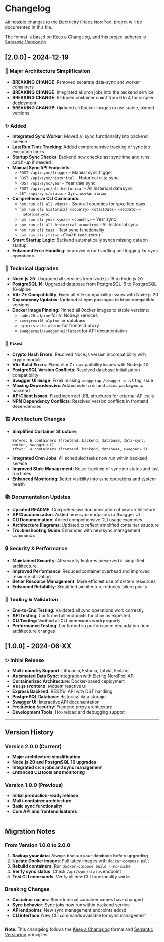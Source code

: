 # Changelog

All notable changes to the Electricity Prices NordPool project will be documented in this file.

The format is based on [Keep a Changelog](https://keepachangelog.com/en/1.0.0/),
and this project adheres to [Semantic Versioning](https://semver.org/spec/v2.0.0.html).

## [2.0.0] - 2024-12-19

### 🚀 **Major Architecture Simplification**
- **BREAKING CHANGE**: Removed separate data-sync and worker containers
- **BREAKING CHANGE**: Integrated all cron jobs into the backend service
- **BREAKING CHANGE**: Reduced container count from 6 to 4 for simpler deployment
- **BREAKING CHANGE**: Updated all Docker images to use stable, pinned versions

### ✨ **Added**
- **Integrated Sync Worker**: Moved all sync functionality into backend service
- **Last Run Time Tracking**: Added comprehensive tracking of sync job execution times
- **Startup Sync Checks**: Backend now checks last sync time and runs catch-up if needed
- **Manual Sync API Endpoints**: 
  - `POST /api/sync/trigger` - Manual sync trigger
  - `POST /api/sync/historical` - Historical data sync
  - `POST /api/sync/year` - Year data sync
  - `POST /api/sync/all-historical` - All historical data sync
  - `GET /api/sync/status` - Sync worker status
- **Comprehensive CLI Commands**:
  - `npm run cli all <days>` - Sync all countries for specified days
  - `npm run cli historical <country> <startDate> <endDate>` - Historical sync
  - `npm run cli year <year> <country>` - Year sync
  - `npm run cli all-historical <country>` - All historical sync
  - `npm run cli test` - Test sync functionality
  - `npm run cli status` - Check sync status
- **Smart Startup Logic**: Backend automatically syncs missing data on startup
- **Enhanced Error Handling**: Improved error handling and logging for sync operations

### 🔧 **Technical Upgrades**
- **Node.js 20**: Upgraded all services from Node.js 18 to Node.js 20
- **PostgreSQL 16**: Upgraded database from PostgreSQL 15 to PostgreSQL 16-alpine
- **Vite 7+ Compatibility**: Fixed all Vite compatibility issues with Node.js 20
- **Dependency Updates**: Updated all npm packages to latest compatible versions
- **Docker Image Pinning**: Pinned all Docker images to stable versions:
  - `node:20-alpine` for all Node.js services
  - `postgres:16-alpine` for database
  - `nginx:stable-alpine` for frontend proxy
  - `swaggerapi/swagger-ui:latest` for API documentation

### 🐛 **Fixed**
- **Crypto Hash Errors**: Resolved Node.js version incompatibility with crypto module
- **Vite Build Errors**: Fixed Vite 7+ compatibility issues with Node.js 20
- **PostgreSQL Version Conflicts**: Resolved database initialization compatibility
- **Swagger UI Image**: Fixed missing `swaggerapi/swagger-ui:v5` tag issue
- **Missing Dependencies**: Added `node-cron` and `axios` packages to backend
- **API Client Issues**: Fixed incorrect URL structures for external API calls
- **NPM Dependency Conflicts**: Resolved version conflicts in frontend dependencies

### 🏗 **Architecture Changes**
- **Simplified Container Structure**:
  ```
  Before: 6 containers (frontend, backend, database, data-sync, worker, swagger-ui)
  After:  4 containers (frontend, backend, database, swagger-ui)
  ```
- **Integrated Cron Jobs**: All scheduled tasks now run within backend service
- **Improved State Management**: Better tracking of sync job states and last run times
- **Enhanced Monitoring**: Better visibility into sync operations and system health

### 📚 **Documentation Updates**
- **Updated README**: Comprehensive documentation of new architecture
- **API Documentation**: Added new sync endpoints to Swagger UI
- **CLI Documentation**: Added comprehensive CLI usage examples
- **Architecture Diagrams**: Updated to reflect simplified container structure
- **Troubleshooting Guide**: Enhanced with new sync management commands

### 🔒 **Security & Performance**
- **Maintained Security**: All security features preserved in simplified architecture
- **Improved Performance**: Reduced container overhead and improved resource utilization
- **Better Resource Management**: More efficient use of system resources
- **Enhanced Reliability**: Simplified architecture reduces failure points

### 🧪 **Testing & Validation**
- **End-to-End Testing**: Validated all sync operations work correctly
- **API Testing**: Confirmed all endpoints function as expected
- **CLI Testing**: Verified all CLI commands work properly
- **Performance Testing**: Confirmed no performance degradation from architecture changes

## [1.0.0] - 2024-06-XX

### ✨ **Initial Release**
- **Multi-country Support**: Lithuania, Estonia, Latvia, Finland
- **Automated Data Sync**: Integration with Elering NordPool API
- **Containerized Architecture**: Docker-based deployment
- **Vue.js Frontend**: Modern reactive UI
- **Express Backend**: RESTful API with DST handling
- **PostgreSQL Database**: Historical data storage
- **Swagger UI**: Interactive API documentation
- **Production Security**: Frontend proxy architecture
- **Development Tools**: Hot-reload and debugging support

---

## Version History

### Version 2.0.0 (Current)
- **Major architecture simplification**
- **Node.js 20 and PostgreSQL 16 upgrades**
- **Integrated cron jobs and sync management**
- **Enhanced CLI tools and monitoring**

### Version 1.0.0 (Previous)
- **Initial production-ready release**
- **Multi-container architecture**
- **Basic sync functionality**
- **Core API and frontend features**

---

## Migration Notes

### From Version 1.0.0 to 2.0.0
1. **Backup your data**: Always backup your database before upgrading
2. **Update Docker images**: Pull latest images with `docker-compose pull`
3. **Rebuild containers**: Run `docker-compose build --no-cache`
4. **Verify sync status**: Check `/api/sync/status` endpoint
5. **Test CLI commands**: Verify all new CLI functionality works

### Breaking Changes
- **Container names**: Some internal container names have changed
- **Sync behavior**: Sync jobs now run within backend service
- **API endpoints**: New sync management endpoints added
- **CLI interface**: New CLI commands available for sync management

---

**Note**: This changelog follows the [Keep a Changelog](https://keepachangelog.com/) format and [Semantic Versioning](https://semver.org/) principles. 